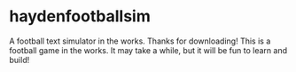 # haydenfootballsim
A football text simulator in the works. 
Thanks for downloading! This is a football game in the works. It may take a while, but it will be fun to learn and build!

